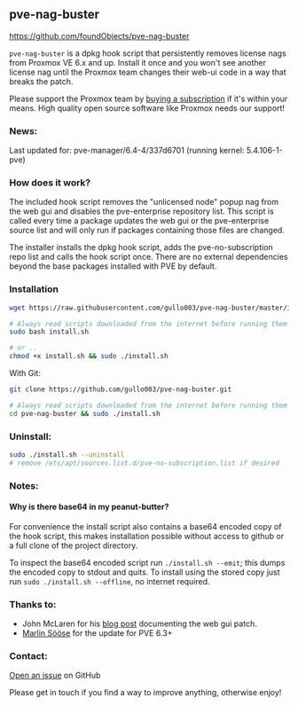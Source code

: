 ## pve-nag-buster 
https://github.com/foundObjects/pve-nag-buster

`pve-nag-buster` is a dpkg hook script that persistently removes license nags
from Proxmox VE 6.x and up. Install it once and you won't see another license
nag until the Proxmox team  changes their web-ui code in a way that breaks the patch.

Please support the Proxmox team by [buying a subscription](https://www.proxmox.com/en/proxmox-ve/pricing) if it's within your
means. High quality open source software like Proxmox needs our support!

### News:

Last updated for: pve-manager/6.4-4/337d6701 (running kernel: 5.4.106-1-pve)

### How does it work?

The included hook script removes the "unlicensed node" popup nag from the web
gui and disables the pve-enterprise repository list. This script is called
every time a package updates the web gui or the pve-enterprise source list and
will only run if packages containing those files are changed.

The installer installs the dpkg hook script, adds the pve-no-subscription repo list
and calls the hook script once. There are no external dependencies beyond the base
packages installed with PVE by default.

### Installation
```sh
wget https://raw.githubusercontent.com/gullo003/pve-nag-buster/master/install.sh

# Always read scripts downloaded from the internet before running them with sudo
sudo bash install.sh

# or ..
chmod +x install.sh && sudo ./install.sh
```

With Git:
```sh
git clone https://github.com/gullo003/pve-nag-buster.git

# Always read scripts downloaded from the internet before running them with sudo
cd pve-nag-buster && sudo ./install.sh
```

### Uninstall:
```sh
sudo ./install.sh --uninstall
# remove /etc/apt/sources.list.d/pve-no-subscription.list if desired
```

### Notes:

#### Why is there base64 in my peanut-butter?

For convenience the install script also contains a base64 encoded copy of the
hook script, this makes installation possible without access to github or a
full clone of the project directory.

To inspect the base64 encoded script run `./install.sh --emit`; this dumps the
encoded copy to stdout and quits. To install using the stored copy just run
`sudo ./install.sh --offline`, no internet required.

### Thanks to:

- John McLaren for his [blog post](https://www.reddit.com/user/seaqueue) documenting the web gui patch.
- [Marlin Sööse](https://github.com/msoose) for the update for PVE 6.3+

### Contact:

[Open an issue](https://github.com/foundObjects/pve-nag-buster/issues) on GitHub

Please get in touch if you find a way to improve anything, otherwise enjoy!

